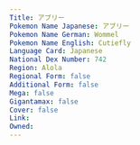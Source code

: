 ```yaml
---
﻿Title: アブリー
Pokemon Name Japanese: アブリー
Pokemon Name German: Wommel
Pokemon Name English: Cutiefly
Language Card: Japanese
National Dex Number: 742
Region: Alola
Regional Form: false
Additional Form: false
Mega: false
Gigantamax: false
Cover: false
Link: 
Owned: 
---
```

